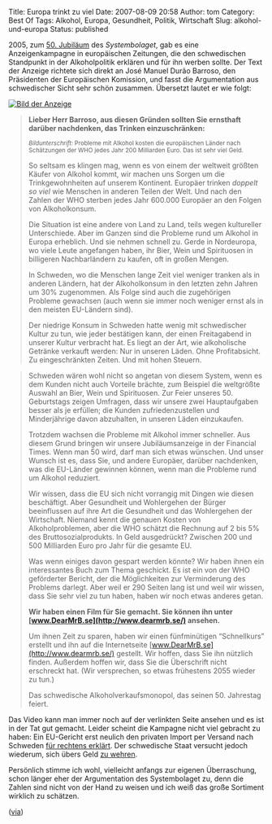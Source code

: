 Title: Europa trinkt zu viel
Date: 2007-08-09 20:58
Author: tom
Category: Best Of
Tags: Alkohol, Europa, Gesundheit, Politik, Wirtschaft
Slug: alkohol-und-europa
Status: published

2005, zum [50.
Jubiläum](http://www.systembolaget.se/Applikationer/Knappar/Press/Jubileum/)
des *Systembolaget*, gab es eine Anzeigenkampagne in europäischen
Zeitungen, die den schwedischen Standpunkt in der Alkoholpolitik
erklären und für ihn werben sollte. Der Text der Anzeige richtete sich
direkt an José Manuel Durão Barroso, den Präsidenten der Europäischen
Komission, und fasst die Argumentation aus schwedischer Sicht sehr schön
zusammen. Übersetzt lautet er wie folgt:

[![Bild der
Anzeige](http://www.fiket.de/pic/systembarroso.png)](http://www.systembolaget.se/Applikationer/Knappar/Press/Jubileum/)

> **Lieber Herr Barroso, aus diesen Gründen sollten Sie ernsthaft
> darüber nachdenken, das Trinken einzuschränken:**
>
> <small>*Bildunterschrift:* Probleme mit Alkohol kosten die
> europäischen Länder nach Schätzungen der WHO jedes Jahr 200 Milliarden
> Euro. Das ist sehr viel Geld.</small>
>
> So seltsam es klingen mag, wenn es von einem der weltweit größten
> Käufer von Alkohol kommt, wir machen uns Sorgen um die
> Trinkgewohnheiten auf unserem Kontinent. Europäer trinken *doppelt so
> viel* wie Menschen in anderen Teilen der Welt. Und nach den Zahlen der
> WHO sterben jedes Jahr 600.000 Europäer an den Folgen von
> Alkoholkonsum.
>
> Die Situation ist eine andere von Land zu Land, teils wegen
> kultureller Unterschiede. Aber im Ganzen sind die Probleme rund um
> Alkohol in Europa erheblich. Und sie nehmen schnell zu. Gerde in
> Nordeuropa, wo viele Leute angefangen haben, ihr Bier, Wein und
> Spirituosen in billigeren Nachbarländern zu kaufen, oft in großen
> Mengen.
>
> In Schweden, wo die Menschen lange Zeit viel weniger tranken als in
> anderen Ländern, hat der Alkoholkonsum in den letzten zehn Jahren um
> 30% zugenommen. Als Folge sind auch die zugehörigen Probleme gewachsen
> (auch wenn sie immer noch weniger ernst als in den meisten EU-Ländern
> sind).
>
> Der niedrige Konsum in Schweden hatte wenig mit schwedischer Kultur zu
> tun, wie jeder bestätigen kann, der einen Freitagabend in unserer
> Kultur verbracht hat. Es liegt an der Art, wie alkoholische Getränke
> verkauft werden: Nur in unseren Läden. Ohne Profitabsicht. Zu
> eingeschränkten Zeiten. Und mit hohen Steuern.

<!--more-->

> Schweden wären wohl nicht so angetan von diesem System, wenn es dem
> Kunden nicht auch Vorteile brächte, zum Beispiel die weltgrößte
> Auswahl an Bier, Wein und Spirituosen. Zur Feier unseres 50.
> Geburtstags zeigen Umfragen, dass wir unsere zwei Hauptaufgaben besser
> als je erfüllen; die Kunden zufriedenzustellen und Minderjährige davon
> abzuhalten, in unseren Läden einzukaufen.
>
> Trotzdem wachsen die Probleme mit Alkohol immer schneller. Aus diesem
> Grund bringen wir unsere Jubiläumsanzeige in der Financial Times. Wenn
> man 50 wird, darf man sich etwas wünschen. Und unser Wunsch ist es,
> dass Sie, und andere Europäer, darüber nachdenken, was die EU-Länder
> gewinnen können, wenn man die Probleme rund um Alkohol reduziert.
>
> Wir wissen, dass die EU sich nicht vorrangig mit Dingen wie diesen
> beschäftigt. Aber Gesundheit und Wohlergehen der Bürger beeinflussen
> auf ihre Art die Gesundheit und das Wohlergehen der Wirtschaft.
> Niemand kennt die genauen Kosten von Alkoholproblemen, aber die WHO
> schätzt die Rechnung auf 2 bis 5% des Bruttosozialprodukts. In Geld
> ausgedrückt? Zwischen 200 und 500 Milliarden Euro pro Jahr für die
> gesamte EU.
>
> Was wenn einiges davon gespart werden könnte? Wir haben ihnen ein
> interessantes Buch zum Thema geschickt. Es ist ein von der WHO
> geförderter Bericht, der die Möglichkeiten zur Verminderung des
> Problems darlegt. Aber weil er 290 Seiten lang ist und weil wir
> wissen, dass Sie sehr viel zu tun haben, haben wir noch etwas anderes
> getan.
>
> **Wir haben einen Film für Sie gemacht. Sie können ihn unter
> [www.DearMrB.se](http://www.dearmrb.se/) ansehen.**
>
> Um ihnen Zeit zu sparen, haben wir einen fünfminütigen “Schnellkurs”
> erstellt und ihn auf die Internetseite
> [www.DearMrB.se](http://www.dearmrb.se/) gestellt. Wir hoffen, dass
> Sie ihn nützlich finden. Außerdem hoffen wir, dass Sie die Überschrift
> nicht erschreckt hat. (Wir versprechen, so etwas frühestens 2055
> wieder zu tun.)
>
> Das schwedische Alkoholverkaufsmonopol, das seinen 50. Jahrestag
> feiert.

Das Video kann man immer noch auf der verlinkten Seite ansehen und es
ist in der Tat gut gemacht. Leider scheint die Kampagne nicht viel
gebracht zu haben: Ein EU-Gericht erst neulich den privaten Import per
Versand nach Schweden [für rechtens
erklärt](http://www.fiket.de/2007/06/05/alkoholversand-zulaessig/). Der
schwedische Staat versucht jedoch wiederum, sich übers Geld [zu
wehren](http://www.sr.se/cgi-bin/International/nyhetssidor/artikel.asp?ProgramID=2108&Nyheter=&format=1&artikel=1527895).

Persönlich stimme ich wohl, vielleicht anfangs zur eigenen Überraschung,
schon länger eher der Argumentation des Systembolaget zu, denn die
Zahlen sind nicht von der Hand zu weisen und ich weiß das große
Sortiment wirklich zu schätzen.

([via](http://donfarrago.blogspot.com/2007/06/schweden-ein-prost-auf-die-eu.html))

